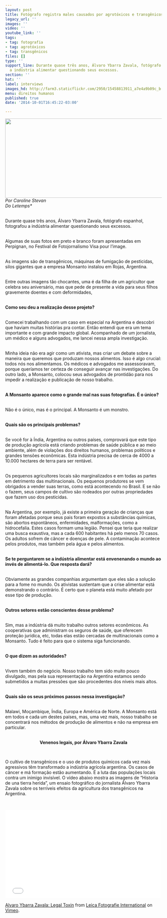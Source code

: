 ```yaml
---
layout: post
title: Fotógrafo registra males causados por agrotóxicos e transgênicos
legacy_url: ''
images: ''
video: ''
youtube_link: ''
tags:
- tag: fotografia
- tag: agrotóxicos
- tag: transgênicos
files: []
type: ''
support_line: Durante quase três anos, Álvaro Ybarra Zavala, fotógrafo espanhol, fotografou
  a indústria alimentar questionando seus excessos.
section: ''
hat: ''
label: interviews
images_hd: http://farm3.staticflickr.com/2950/15458813911_a7e4a9b09c_b.jpg
menu: direitos humanos
published: true
date: '2014-10-01T16:45:22-03:00'

---
```

<p><em><span contenteditable="false" tabindex="-1"><img alt="" data-widget="image" height="254" src="http://farm3.staticflickr.com/2950/15458813911_a7e4a9b09c_b.jpg" width="600" /></span><br />
Por Caroline Stevan<br />
Do Letemps*</em></p>

<p><br />
Durante quase tr&ecirc;s anos, &Aacute;lvaro Ybarra Zavala, fot&oacute;grafo espanhol, fotografou a ind&uacute;stria alimentar questionando seus excessos.&nbsp;</p>

<p><br />
Algumas de suas fotos em preto e branco foram apresentadas em Perpignan, no Festival de Fotojornalismo Visa pour l&rsquo;image.&nbsp;</p>

<p><br />
As imagens s&atilde;o de transg&ecirc;nicos, m&aacute;quinas de fumiga&ccedil;&atilde;o de pesticidas, silos gigantes que a empresa Monsanto instalou em Rojas, Argentina.&nbsp;</p>

<p><br />
Entre outras imagens t&atilde;o chocantes, uma &eacute; da filha de um agricultor que celebra seu anivers&aacute;rio, mas que pede de presente a vida para seus filhos gravemente doentes e com deformidades,</p>

<p><br />
<strong>Como seu deu a realiza&ccedil;&atilde;o desse projeto?</strong></p>

<p><br />
Comecei trabalhando com um caso em especial na Argentina e descobri que haviam muitas hist&oacute;rias pra contar. Ent&atilde;o entendi que era um tema importante e com grande impacto global. Acompanhado de um jornalista, um m&eacute;dico e alguns advogados, me lancei nessa ampla investiga&ccedil;&atilde;o.</p>

<p><br />
Minha ideia n&atilde;o era agir como um ativista, mas criar um debate sobre a maneira que queremos que produzam nossos alimentos. Isso &eacute; algo crucial: todos n&oacute;s nos alimentamos. Os m&eacute;dicos e advogados me assessoravam, porque quer&iacute;amos ter certeza de conseguir avan&ccedil;ar nas investiga&ccedil;&otilde;es. Do outro lado, a Monsanto, colocou seus advogados de prontid&atilde;o para nos impedir a realiza&ccedil;&atilde;o e publica&ccedil;&atilde;o de nosso trabalho.&nbsp;</p>

<p><br />
<strong>A Monsanto aparece como o grande mal nas suas fotografias. &Eacute; o &uacute;nico?</strong></p>

<p><br />
N&atilde;o &eacute; o &uacute;nico, mas &eacute; o principal. A Monsanto &eacute; um monstro.</p>

<p><br />
<strong>Quais s&atilde;o os principais problemas?</strong></p>

<p><br />
Se voc&ecirc; for &agrave; &Iacute;ndia, Argentina ou outros pa&iacute;ses, comprovar&aacute; que este tipo de produ&ccedil;&atilde;o agr&iacute;cola est&aacute; criando problemas de sa&uacute;de p&uacute;blica e ao meio ambiente, al&eacute;m de viola&ccedil;&otilde;es dos direitos humanos, problemas pol&iacute;ticos e grandes tens&otilde;es econ&ocirc;micas. Esta ind&uacute;stria precisa de cerca de 4000 a 10.000 hectares de terra para ser rent&aacute;vel.</p>

<p><br />
Os pequenos agricultores locais s&atilde;o marginalizados e em todas as partes em detrimento das multinacionais. Os pequenos produtores se vem obrigados a vender suas terras, como est&aacute; acontecendo no Brasil. E se n&atilde;o o fazem, seus campos de cultivo s&atilde;o rodeados por outras propriedades que fazem uso dos pesticidas.</p>

<p><br />
Na Argentina, por exemplo, j&aacute; existe a primeira gera&ccedil;&atilde;o de crian&ccedil;as que foram afetadas porque seus pais foram expostos a subst&acirc;ncias qu&iacute;micas, s&atilde;o abortos espont&acirc;neos, enfermidades, malforma&ccedil;&otilde;es, como a hidrocefalia. Estes casos formam uma legi&atilde;o. Pensei que teria que realizar uma busca exaustiva, mas a cada 600 habitantes h&aacute; pelo menos 70 casos. Os adultos sofrem de c&acirc;ncer e doen&ccedil;as de pele. A contamina&ccedil;&atilde;o acontece pelos produtos, mas tamb&eacute;m pela &aacute;gua e pelos alimentos.</p>

<p><br />
<strong>Se te perguntarem se a ind&uacute;stria alimentar est&aacute; envenenando o mundo ao inv&eacute;s de aliment&aacute;-lo. Que resposta dar&aacute;?</strong></p>

<p><br />
Obviamente as grandes companhias argumentam que eles s&atilde;o a solu&ccedil;&atilde;o para a fome no mundo. Os ativistas sustentam que a crise alimentar est&aacute; demonstrando o contr&aacute;rio. &Eacute; certo que o planeta est&aacute; muito afetado por esse tipo de produ&ccedil;&atilde;o.</p>

<p><br />
<strong>Outros setores est&atilde;o conscientes desse problema?</strong></p>

<p><br />
Sim, mas a ind&uacute;stria d&aacute; muito trabalho outros setores econ&ocirc;micos. As cooperativas que administram os seguros de sa&uacute;de, que oferecem prote&ccedil;&atilde;o jur&iacute;dica, etc, todas elas est&atilde;o cercadas de multinacionais como a Monsanto. Tudo &eacute; feito para que o sistema siga funcionando.</p>

<p><br />
<strong>O que dizem as autoridades?</strong></p>

<p><br />
Vivem tamb&eacute;m do neg&oacute;cio. Nosso trabalho tem sido muito pouco divulgado, mas pela sua representa&ccedil;&atilde;o na Argentina estamos sendo submetidos a muitas press&otilde;es que s&atilde;o procedentes dos n&iacute;veis mais altos.&nbsp;</p>

<p><br />
<strong>Quais s&atilde;o os seus pr&oacute;ximos passos nessa investiga&ccedil;&atilde;o?</strong></p>

<p><br />
Malawi, Mo&ccedil;ambique, &Iacute;ndia, Europa e Am&eacute;rica de Norte. A Monsanto est&aacute; em todos e cada um destes pa&iacute;ses, mas, uma vez mais, nosso trabalho se concentrar&aacute; nos m&eacute;todos de produ&ccedil;&atilde;o de alimentos e n&atilde;o na empresa em particular.&nbsp;</p>

<p style="text-align:center"><br />
<strong>Venenos legais, por &Aacute;lvaro Ybarra Zavala</strong></p>

<p style="text-align:center">&nbsp;</p>

<p>O cultivo de transg&ecirc;nicos e o uso de produtos qu&iacute;micos cada vez mais agressivos t&ecirc;m transformado a ind&uacute;stria agr&iacute;cola argentina. Os casos de c&acirc;ncer e m&aacute; forma&ccedil;&atilde;o est&atilde;o aumentando. &Eacute; a luta das popula&ccedil;&otilde;es locais contra um inimigo invis&iacute;vel. O v&iacute;deo abaixo mostra as imagens de &ldquo;Historia de una tierra herida&rdquo;, um ensaio fotogr&aacute;fico do jornalista &Aacute;lvaro Ybarra Zavala sobre os terr&iacute;veis efeitos da agricultura dos transg&ecirc;nicos na Argentina.</p>

<p>&nbsp;</p>

<p><iframe allowfullscreen="" frameborder="0" height="281" src="//player.vimeo.com/video/102238995?title=0&amp;byline=0&amp;portrait=0" width="500"></iframe></p>

<p><a href="http://vimeo.com/102238995">Alvaro Ybarra Zavala: Legal Toxin</a> from <a href="http://vimeo.com/lfi">Leica Fotografie International</a> on <a href="https://vimeo.com">Vimeo</a>.</p>
